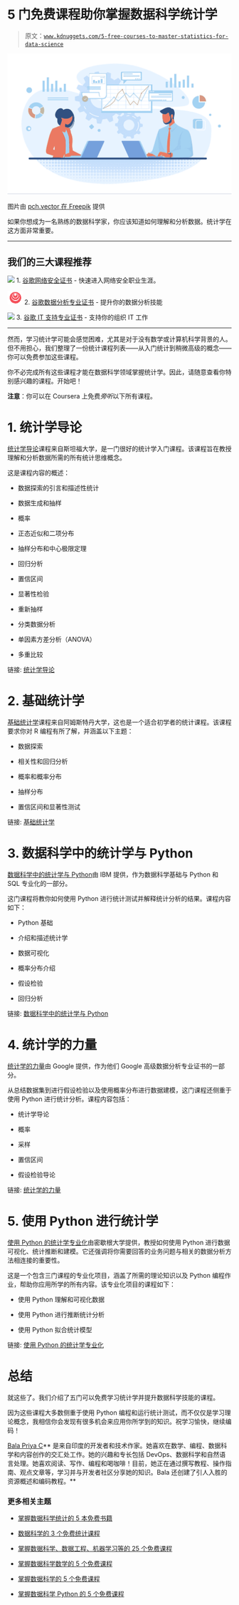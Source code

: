# 5 门免费课程助你掌握数据科学统计学

> 原文：[`www.kdnuggets.com/5-free-courses-to-master-statistics-for-data-science`](https://www.kdnuggets.com/5-free-courses-to-master-statistics-for-data-science)

![5 门免费课程助你掌握数据科学统计学](img/04adc6385d1c0550df3cbe8b1133e3a4.png)

图片由 [pch.vector 在 Freepik](https://www.freepik.com/free-vector/couple-professionals-analyzing-graphs_6974868.htm#query=statistics&position=49&from_view=search&track=sph&uuid=e1e232f6-22b5-46db-a5f5-2f86c065a66d) 提供

如果你想成为一名熟练的数据科学家，你应该知道如何理解和分析数据。统计学在这方面非常重要。

* * *

## 我们的三大课程推荐

![](img/0244c01ba9267c002ef39d4907e0b8fb.png) 1\. [谷歌网络安全证书](https://www.kdnuggets.com/google-cybersecurity) - 快速进入网络安全职业生涯。

![](img/e225c49c3c91745821c8c0368bf04711.png) 2\. [谷歌数据分析专业证书](https://www.kdnuggets.com/google-data-analytics) - 提升你的数据分析技能

![](img/0244c01ba9267c002ef39d4907e0b8fb.png) 3\. [谷歌 IT 支持专业证书](https://www.kdnuggets.com/google-itsupport) - 支持你的组织 IT 工作

* * *

然而，学习统计学可能会感觉困难，尤其是对于没有数学或计算机科学背景的人。但不用担心，我们整理了一份统计课程列表——从入门统计到稍微高级的概念——你可以免费参加这些课程。

你不必完成所有这些课程才能在数据科学领域掌握统计学。因此，请随意查看你特别感兴趣的课程。开始吧！

**注意**：你可以在 Coursera 上免费*旁听*以下所有课程。

# 1\. 统计学导论

[统计学导论](https://www.coursera.org/learn/stanford-statistics)课程来自斯坦福大学，是一门很好的统计学入门课程。该课程旨在教授理解和分析数据所需的所有统计思维概念。

这是课程内容的概述：

+   数据探索的引言和描述性统计

+   数据生成和抽样

+   概率

+   正态近似和二项分布

+   抽样分布和中心极限定理

+   回归分析

+   置信区间

+   显著性检验

+   重新抽样

+   分类数据分析

+   单因素方差分析（ANOVA）

+   多重比较

链接: [统计学导论](https://www.coursera.org/learn/stanford-statistics)

# 2\. 基础统计学

[基础统计学](https://www.coursera.org/learn/basic-statistics)课程来自阿姆斯特丹大学，这也是一个适合初学者的统计课程。该课程要求你对 R 编程有所了解，并涵盖以下主题：

+   数据探索

+   相关性和回归分析

+   概率和概率分布

+   抽样分布

+   置信区间和显著性测试

链接: [基础统计学](https://www.coursera.org/learn/basic-statistics)

# 3\. 数据科学中的统计学与 Python

[数据科学中的统计学与 Python](https://www.coursera.org/learn/statistics-for-data-science-python)由 IBM 提供，作为数据科学基础与 Python 和 SQL 专业化的一部分。

这门课程将教你如何使用 Python 进行统计测试并解释统计分析的结果。课程内容如下：

+   Python 基础

+   介绍和描述统计学

+   数据可视化

+   概率分布介绍

+   假设检验

+   回归分析

链接: [数据科学中的统计学与 Python](https://www.coursera.org/learn/statistics-for-data-science-python)

# 4\. 统计学的力量

[统计学的力量](https://www.coursera.org/learn/the-power-of-statistics)由 Google 提供，作为他们 Google 高级数据分析专业证书的一部分。

从总结数据集到进行假设检验以及使用概率分布进行数据建模，这门课程还侧重于使用 Python 进行统计分析。课程内容包括：

+   统计学导论

+   概率

+   采样

+   置信区间

+   假设检验导论

链接: [统计学的力量](https://www.coursera.org/learn/the-power-of-statistics)

# 5\. 使用 Python 进行统计学

[使用 Python 的统计学专业化](https://www.coursera.org/specializations/statistics-with-python)由密歇根大学提供，教授如何使用 Python 进行数据可视化、统计推断和建模。它还强调将你需要回答的业务问题与相关的数据分析方法相连接的重要性。

这是一个包含三门课程的专业化项目，涵盖了所需的理论知识以及 Python 编程作业，帮助你应用所学的所有内容。该专业化项目的课程如下：

+   使用 Python 理解和可视化数据

+   使用 Python 进行推断统计分析

+   使用 Python 拟合统计模型

链接: [使用 Python 的统计学专业化](https://www.coursera.org/specializations/statistics-with-python)

# 总结

就这些了。我们介绍了五门可以免费学习统计学并提升数据科学技能的课程。

因为这些课程大多数侧重于使用 Python 编程和运行统计测试，而不仅仅是学习理论概念，我相信你会发现有很多机会来应用你所学到的知识。祝学习愉快，继续编码！

**[](https://twitter.com/balawc27)**[Bala Priya C](https://www.kdnuggets.com/wp-content/uploads/bala-priya-author-image-update-230821.jpg)** 是来自印度的开发者和技术作家。她喜欢在数学、编程、数据科学和内容创作的交汇处工作。她的兴趣和专长包括 DevOps、数据科学和自然语言处理。她喜欢阅读、写作、编程和喝咖啡！目前，她正在通过撰写教程、操作指南、观点文章等，学习并与开发者社区分享她的知识。Bala 还创建了引人入胜的资源概述和编码教程。**

### 更多相关主题

+   [掌握数据科学统计的 5 本免费书籍](https://www.kdnuggets.com/5-free-books-to-master-statistics-for-data-science)

+   [数据科学的 3 个免费统计课程](https://www.kdnuggets.com/2022/08/3-free-statistics-courses-data-science.html)

+   [掌握数据科学、数据工程、机器学习等的 25 个免费课程](https://www.kdnuggets.com/25-free-courses-to-master-data-science-data-engineering-machine-learning-mlops-and-generative-ai)

+   [掌握数据科学数学的 5 个免费课程](https://www.kdnuggets.com/5-free-courses-to-master-math-for-data-science)

+   [掌握数据科学的 5 个免费课程](https://www.kdnuggets.com/5-free-courses-to-master-data-science)

+   [掌握数据科学 Python 的 5 个免费课程](https://www.kdnuggets.com/5-free-courses-to-master-python-for-data-science)
